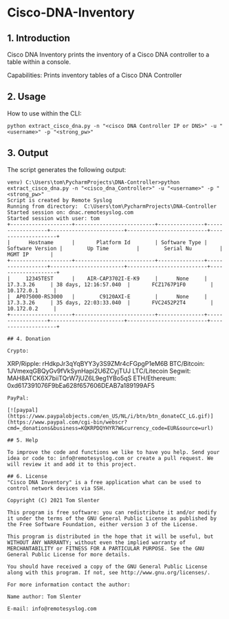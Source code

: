 # **Cisco-DNA-Inventory**

## 1. Introduction
Cisco DNA Inventory prints the inventory of a Cisco DNA controller to a table within a console.

Capabilities: Prints inventory tables of a Cisco DNA Controller

## 2. Usage
How to use within the CLI:
```
python extract_cisco_dna.py -n "<cisco DNA Controller IP or DNS>" -u "<username>" -p "<strong_pw>"
```

## 3. Output
The script generates the following output:
```
venv) C:\Users\tom\PycharmProjects\DNA-Controller>python extract_cisco_dna.py -n "<cisco_dna_Controller>" -u "<username>" -p "<strong_pw>"
Script is created by Remote Syslog
Running from directory:  C:\Users\tom\PycharmProjects\DNA-Controller
Started session on: dnac.remotesyslog.com
Started session with user: tom
+--------------------+--------------------------+---------------+------------------+------------------------+--------------------------+--------------------+
|      Hostname      |       Platform Id        | Software Type | Software Version |        Up Time         |        Serial Nu         |      MGMT IP       |
+--------------------+--------------------------+---------------+------------------+------------------------+--------------------------+--------------------+
|     12345TEST      |    AIR-CAP3702I-E-K9     |      None     |    17.3.3.26     | 38 days, 12:16:57.040  |       FCZ1767P1F0        |     10.172.0.1     |
|  AP075000-RS3000   |        C9120AXI-E        |      None     |    17.3.3.26     | 35 days, 22:03:33.040  |       FVC2452P2T4        |     10.172.0.2     |
+--------------------+--------------------------+---------------+------------------+------------------------+--------------------------+--------------------+

## 4. Donation

Crypto:

```
XRP/Ripple: rHdkpJr3qYqBYY3y3S9ZMr4cFGpgP1eM6B
BTC/Bitcoin: 1JVmexqGBQyGv9fVkSynHapi2U6ZCyjTUJ
LTC/Litecoin Segwit: MAH8ATCK6X7biiTQrW7jUZ6L9eg1YBo5qS
ETH/Ethereum: 0xd617391076F9bEa628f657606DEAB7a189199AF5
```
PayPal:

[![paypal](https://www.paypalobjects.com/en_US/NL/i/btn/btn_donateCC_LG.gif)](https://www.paypal.com/cgi-bin/webscr?cmd=_donations&business=KQKRPDQYHYR7W&currency_code=EUR&source=url)

## 5. Help

To improve the code and functions we like to have you help. Send your idea or code to: info@remotesyslog.com or create a pull request. We will review it and add it to this project.

## 6. License
"Cisco DNA Inventory" is a free application what can be used to control network devices via SSH.

Copyright (C) 2021 Tom Slenter

This program is free software: you can redistribute it and/or modify it under the terms of the GNU General Public License as published by the Free Software Foundation, either version 3 of the License.

This program is distributed in the hope that it will be useful, but WITHOUT ANY WARRANTY; without even the implied warranty of MERCHANTABILITY or FITNESS FOR A PARTICULAR PURPOSE. See the GNU General Public License for more details.

You should have received a copy of the GNU General Public License along with this program. If not, see http://www.gnu.org/licenses/.

For more information contact the author:

Name author: Tom Slenter

E-mail: info@remotesyslog.com
